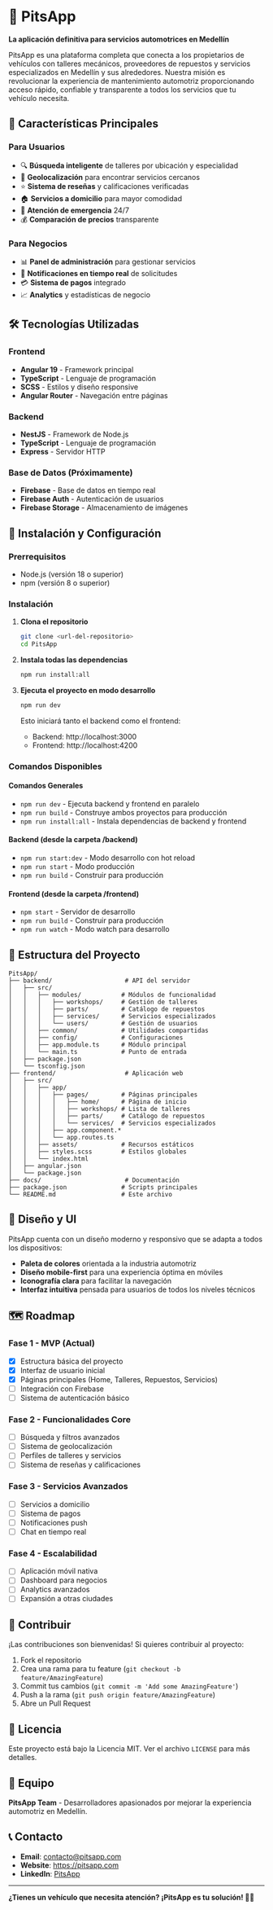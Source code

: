 # 🚗 PitsApp

**La aplicación definitiva para servicios automotrices en Medellín**

PitsApp es una plataforma completa que conecta a los propietarios de vehículos con talleres mecánicos, proveedores de repuestos y servicios especializados en Medellín y sus alrededores. Nuestra misión es revolucionar la experiencia de mantenimiento automotriz proporcionando acceso rápido, confiable y transparente a todos los servicios que tu vehículo necesita.

## 🎯 Características Principales

### Para Usuarios
- 🔍 **Búsqueda inteligente** de talleres por ubicación y especialidad
- 📍 **Geolocalización** para encontrar servicios cercanos
- ⭐ **Sistema de reseñas** y calificaciones verificadas
- 🏠 **Servicios a domicilio** para mayor comodidad
- 🚨 **Atención de emergencia** 24/7
- 💰 **Comparación de precios** transparente

### Para Negocios
- 📊 **Panel de administración** para gestionar servicios
- 📱 **Notificaciones en tiempo real** de solicitudes
- 💳 **Sistema de pagos** integrado
- 📈 **Analytics** y estadísticas de negocio

## 🛠️ Tecnologías Utilizadas

### Frontend
- **Angular 19** - Framework principal
- **TypeScript** - Lenguaje de programación
- **SCSS** - Estilos y diseño responsive
- **Angular Router** - Navegación entre páginas

### Backend
- **NestJS** - Framework de Node.js
- **TypeScript** - Lenguaje de programación
- **Express** - Servidor HTTP

### Base de Datos (Próximamente)
- **Firebase** - Base de datos en tiempo real
- **Firebase Auth** - Autenticación de usuarios
- **Firebase Storage** - Almacenamiento de imágenes

## 🚀 Instalación y Configuración

### Prerrequisitos
- Node.js (versión 18 o superior)
- npm (versión 8 o superior)

### Instalación

1. **Clona el repositorio**
   ```bash
   git clone <url-del-repositorio>
   cd PitsApp
   ```

2. **Instala todas las dependencias**
   ```bash
   npm run install:all
   ```

3. **Ejecuta el proyecto en modo desarrollo**
   ```bash
   npm run dev
   ```

   Esto iniciará tanto el backend como el frontend:
   - Backend: http://localhost:3000
   - Frontend: http://localhost:4200

### Comandos Disponibles

#### Comandos Generales
- `npm run dev` - Ejecuta backend y frontend en paralelo
- `npm run build` - Construye ambos proyectos para producción
- `npm run install:all` - Instala dependencias de backend y frontend

#### Backend (desde la carpeta /backend)
- `npm run start:dev` - Modo desarrollo con hot reload
- `npm run start` - Modo producción
- `npm run build` - Construir para producción

#### Frontend (desde la carpeta /frontend)
- `npm start` - Servidor de desarrollo
- `npm run build` - Construir para producción
- `npm run watch` - Modo watch para desarrollo

## 📁 Estructura del Proyecto

```
PitsApp/
├── backend/                    # API del servidor
│   ├── src/
│   │   ├── modules/           # Módulos de funcionalidad
│   │   │   ├── workshops/     # Gestión de talleres
│   │   │   ├── parts/         # Catálogo de repuestos
│   │   │   ├── services/      # Servicios especializados
│   │   │   └── users/         # Gestión de usuarios
│   │   ├── common/            # Utilidades compartidas
│   │   ├── config/            # Configuraciones
│   │   ├── app.module.ts      # Módulo principal
│   │   └── main.ts            # Punto de entrada
│   ├── package.json
│   └── tsconfig.json
├── frontend/                   # Aplicación web
│   ├── src/
│   │   ├── app/
│   │   │   ├── pages/         # Páginas principales
│   │   │   │   ├── home/      # Página de inicio
│   │   │   │   ├── workshops/ # Lista de talleres
│   │   │   │   ├── parts/     # Catálogo de repuestos
│   │   │   │   └── services/  # Servicios especializados
│   │   │   ├── app.component.*
│   │   │   └── app.routes.ts
│   │   ├── assets/            # Recursos estáticos
│   │   ├── styles.scss        # Estilos globales
│   │   └── index.html
│   ├── angular.json
│   └── package.json
├── docs/                       # Documentación
├── package.json               # Scripts principales
└── README.md                  # Este archivo
```

## 🎨 Diseño y UI

PitsApp cuenta con un diseño moderno y responsivo que se adapta a todos los dispositivos:

- **Paleta de colores** orientada a la industria automotriz
- **Diseño mobile-first** para una experiencia óptima en móviles
- **Iconografía clara** para facilitar la navegación
- **Interfaz intuitiva** pensada para usuarios de todos los niveles técnicos

## 🗺️ Roadmap

### Fase 1 - MVP (Actual)
- [x] Estructura básica del proyecto
- [x] Interfaz de usuario inicial
- [x] Páginas principales (Home, Talleres, Repuestos, Servicios)
- [ ] Integración con Firebase
- [ ] Sistema de autenticación básico

### Fase 2 - Funcionalidades Core
- [ ] Búsqueda y filtros avanzados
- [ ] Sistema de geolocalización
- [ ] Perfiles de talleres y servicios
- [ ] Sistema de reseñas y calificaciones

### Fase 3 - Servicios Avanzados
- [ ] Servicios a domicilio
- [ ] Sistema de pagos
- [ ] Notificaciones push
- [ ] Chat en tiempo real

### Fase 4 - Escalabilidad
- [ ] Aplicación móvil nativa
- [ ] Dashboard para negocios
- [ ] Analytics avanzados
- [ ] Expansión a otras ciudades

## 🤝 Contribuir

¡Las contribuciones son bienvenidas! Si quieres contribuir al proyecto:

1. Fork el repositorio
2. Crea una rama para tu feature (`git checkout -b feature/AmazingFeature`)
3. Commit tus cambios (`git commit -m 'Add some AmazingFeature'`)
4. Push a la rama (`git push origin feature/AmazingFeature`)
5. Abre un Pull Request

## 📝 Licencia

Este proyecto está bajo la Licencia MIT. Ver el archivo `LICENSE` para más detalles.

## 👥 Equipo

**PitsApp Team** - Desarrolladores apasionados por mejorar la experiencia automotriz en Medellín.

## 📞 Contacto

- **Email**: contacto@pitsapp.com
- **Website**: https://pitsapp.com
- **LinkedIn**: [PitsApp](https://linkedin.com/company/pitsapp)

---

**¿Tienes un vehículo que necesita atención? ¡PitsApp es tu solución! 🚗✨**

